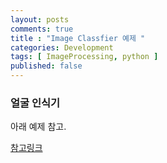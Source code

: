 ```yaml
---
layout: posts
comments: true
title : "Image Classfier 예제 "
categories: Development
tags: [ ImageProcessing, python ]
published: false
---
```


### 얼굴 인식기

아래 예제 참고.

[참고링크](http://naver.me/G1IpijL9)